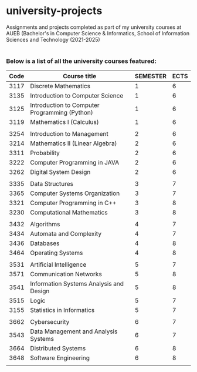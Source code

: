 # university-projects
Assignments and projects completed as part of my university courses at AUEB (Bachelor's in Computer Science & Informatics, School of Information Sciences and Technology (2021-2025) <br><br>


### Below is a list of all the university courses featured:

| Code   | Course title                                        |SEMESTER|ECTS|               
|--------|-----------------------------------------------------|-------|-----|
| 3117   |  Discrete Mathematics                               | 1     | 6   |
| 3135   |  Introduction to Computer Science                   | 1     | 6   |
| 3125   |  Introduction to Computer Programming (Python)      | 1     | 6   |
| 3119   |  Mathematics I (Calculus)                           | 1     | 6   |
|||||
| 3254   |  Introduction to Management                         | 2     | 6   |
| 3214   |  Mathematics II (Linear Algebra)                    | 2     | 6   |
| 3311   |  Probability                                        | 2     | 6   |
| 3222   |  Computer Programming in JAVA                       | 2     | 6   |
| 3262   |  Digital System Design                              | 2     | 6   |
|||||
| 3335   |  Data Structures                                    | 3     | 7   | 
| 3365   |  Computer Systems Organization                      | 3     | 7   |
| 3321   |  Computer Programming in C++                        | 3     | 8   |
| 3230   |  Computational Mathematics                          | 3     | 8   |
||||| 
| 3432   |  Algorithms                                         | 4     | 7   | 
| 3434   |  Automata and Complexity                            | 4     | 7   | 
| 3436   |  Databases                                          | 4     | 8   | 
| 3464   |  Operating Systems                                  | 4     | 8   | 
|||||
| 3531   |  Artificial Intelligence                            | 5     | 7   |
| 3571   |  Communication Networks                             | 5     | 8   |
| 3541   |  Information Systems Analysis and Design            | 5     | 8   | 
| 3515   |  Logic                                              | 5     | 7   | 
| 3155   |  Statistics in Informatics                          | 5     | 7   |
|||||
| 3662   |  Cybersecurity                                      | 6     | 7   |
| 3543   |  Data Management and Analysis Systems               | 6     | 7   |
| 3664   |  Distributed Systems                                | 6     | 8   | 
| 3648   |  Software Engineering                               | 6     | 8   | 
|||||
